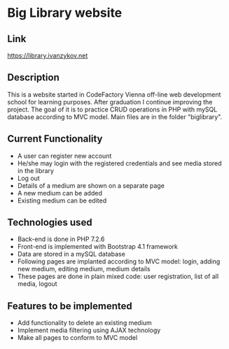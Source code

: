 # Big Library website
## Link
https://library.ivanzykov.net
## Description
This is a website started in CodeFactory Vienna off-line web development school for learning purposes. After graduation I continue improving the project. The goal of it is to practice CRUD operations in PHP with mySQL database according to MVC model. Main files are in the folder "biglibrary".
## Current Functionality
- A user can register new account
- He/she may login with the registered credentials and see media stored in the library
- Log out
- Details of a medium are shown on a separate page
- A new medium can be added
- Existing medium can be edited
## Technologies used
+ Back-end is done in PHP 7.2.6
+ Front-end is implemented with Bootstrap 4.1 framework
+ Data are stored in a mySQL database
+ Following pages are implanted according to MVC model: login, adding new medium, editing medium, medium details
+ These pages are done in plain mixed code: user registration, list of all media, logout
## Features to be implemented
+ Add functionality to delete an existing medium
+ Implement media filtering using AJAX technology
+ Make all pages to conform to MVC model
